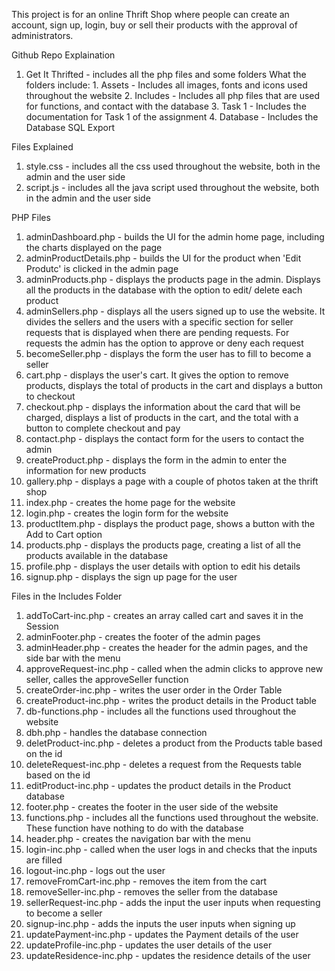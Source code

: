 This project is for an online Thrift Shop where people can create an account, sign up, login, buy or sell their products with the approval of administrators.

Github Repo Explaination

  1. Get It Thrifted - includes all the php files and some folders
    What the folders include: 
    1. Assets - Includes all images, fonts and icons used throughout the website
    2. Includes - Includes all php files that are used for functions, and contact with the database
    3. Task 1 - Includes the documentation for Task 1 of the assignment
    4. Database - Includes the Database SQL Export

Files Explained

  1. style.css - includes all the css used throughout the website, both in the admin and the user side
  2. script.js - includes all the java script used throughout the website, both in the admin and the user side

PHP Files

  1. adminDashboard.php - builds the UI for the admin home page, including the charts displayed on the page
  2. adminProductDetails.php - builds the UI for the product when 'Edit Produtc' is clicked in the admin page
  3. adminProducts.php - displays the products page in the admin. Displays all the products in the database with the option to edit/ delete each product
  4. adminSellers.php - displays all the users signed up to use the website. It divides the sellers and the users with a specific section for seller requests that is displayed when there are pending requests. For requests the admin has the option to approve or deny each request
  5. becomeSeller.php - displays the form the user has to fill to become a seller
  6. cart.php - displays the user's cart. It gives the option to remove products, displays the total of products in the cart and displays a button to checkout
  7. checkout.php - displays the information about the card that will be charged, displays a list of products in the cart, and the total with a button to complete checkout and pay
  8. contact.php - displays the contact form for the users to contact the admin
  9. createProduct.php - displays the form in the admin to enter the information for new products
  10. gallery.php - displays a page with a couple of photos taken at the thrift shop
  11. index.php - creates the home page for the website
  12. login.php - creates the login form for the website
  13. productItem.php - displays the product page, shows a button with the Add to Cart option
  14. products.php - displays the products page, creating a list of all the products available in the database
  15. profile.php - displays the user details with option to edit his details
  16. signup.php - displays the sign up page for the user

Files in the Includes Folder

  1. addToCart-inc.php - creates an array called cart and saves it in the Session
  2. adminFooter.php - creates the footer of the admin pages
  3. adminHeader.php - creates the header for the admin pages, and the side bar with the menu
  4. approveRequest-inc.php - called when the admin clicks to approve new seller, calles the approveSeller function
  5. createOrder-inc.php - writes the user order in the Order Table
  6. createProduct-inc.php - writes the product details in the Product table
  7. db-functions.php - includes all the functions used throughout the website
  8. dbh.php - handles the database connection
  9. deletProduct-inc.php - deletes a product from the Products table based on the id
  10. deleteRequest-inc.php - deletes a request from the Requests table based on the id
  11. editProduct-inc.php - updates the product details in the Product database
  12. footer.php - creates the footer in the user side of the website
  13. functions.php - includes all the functions used throughout the website. These function have nothing to do with the database
  14. header.php - creates the navigation bar with the menu
  15. login-inc.php - called when the user logs in and checks that the inputs are filled
  16. logout-inc.php - logs out the user
  17. removeFromCart-inc.php - removes the item from the cart
  18. removeSeller-inc.php - removes the seller from the database
  19. sellerRequest-inc.php - adds the input the user inputs when requesting to become a seller
  20. signup-inc.php - adds the inputs the user inputs when signing up
  21. updatePayment-inc.php - updates the Payment details of the user
  22. updateProfile-inc.php - updates the user details of the user
  23. updateResidence-inc.php - updates the residence details of the user
